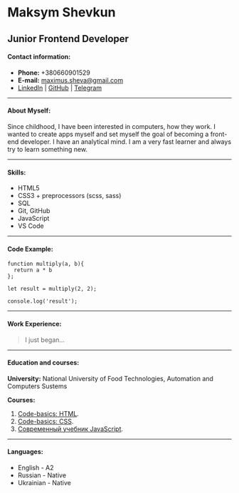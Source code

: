 # Maksym Shevkun

## Junior Frontend Developer

#### Contact information:

- **Phone:** +380660901529
- **E-mail:** maximus.sheva@gmail.com
- [LinkedIn](https://www.linkedin.com/in/maksym-shevkun-a1456a226/) | [GitHub](https://github.com/Maxi1912) | [Telegram](https://t.me/Maxi191291)

---
#### About Myself:
Since childhood, I have been interested in computers, how they work. 
I wanted to create apps myself and set myself the goal of becoming a front-end developer.
I have an analytical mind. I am a very fast learner and always try to learn something new.

---
#### Skills:
* HTML5
* CSS3 + preprocessors (scss, sass)
* SQL
* Git, GitHub
* JavaScript
* VS Code

---
#### Code Example:

```
function multiply(a, b){
  return a * b
};

let result = multiply(2, 2);

console.log('result');
```

---
#### Work Experience:
> I just began...

---
#### Education and courses:
**University:** National University of Food Technologies, Automation and Computers Sustems

**Courses:**
1. [Code-basics: HTML](https://ru.code-basics.com/languages/html).
2. [Code-basics: CSS](https://www.linkedin.com/in/maksym-shevkun-a1456a226/).
3. [Современный учебник JavaScript](https://learn.javascript.ru/).

---
#### Languages:
* English - A2
* Russian - Native
* Ukrainian - Native
